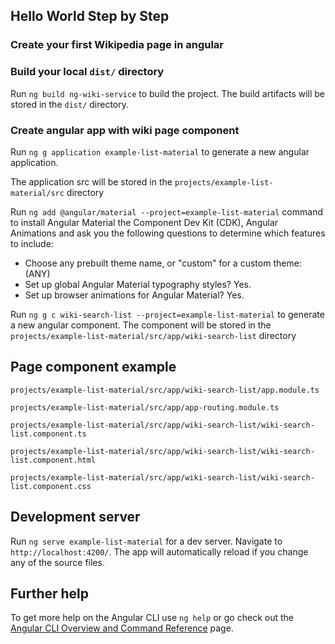 ## Hello World Step by Step
### Create your first Wikipedia page in angular

### Build your local `dist/` directory
Run `ng build ng-wiki-service` to build the project. The build artifacts will be stored in the `dist/` directory.

### Create angular app with wiki page component
Run `ng g application example-list-material` to generate a new angular application. 
 

The application src will be stored in the `projects/example-list-material/src` directory

Run `ng add @angular/material --project=example-list-material` command to install Angular Material
the Component Dev Kit (CDK), Angular Animations and ask you the following questions to determine which features to include:
 * Choose any prebuilt theme name, or "custom" for a custom theme: (ANY)
 * Set up global Angular Material typography styles? Yes.
 * Set up browser animations for Angular Material? Yes.

Run `ng g c wiki-search-list --project=example-list-material` to generate a new angular component. The component will be stored in the `projects/example-list-material/src/app/wiki-search-list` directory

## Page component example

`projects/example-list-material/src/app/wiki-search-list/app.module.ts`

`projects/example-list-material/src/app/app-routing.module.ts`

`projects/example-list-material/src/app/wiki-search-list/wiki-search-list.component.ts`

`projects/example-list-material/src/app/wiki-search-list/wiki-search-list.component.html`

`projects/example-list-material/src/app/wiki-search-list/wiki-search-list.component.css`
## Development server

Run `ng serve example-list-material` for a dev server. Navigate to `http://localhost:4200/`. The app will automatically reload if you change any of the source files.

## Further help
To get more help on the Angular CLI use `ng help` or go check out the [Angular CLI Overview and Command Reference](https://angular.io/cli) page.